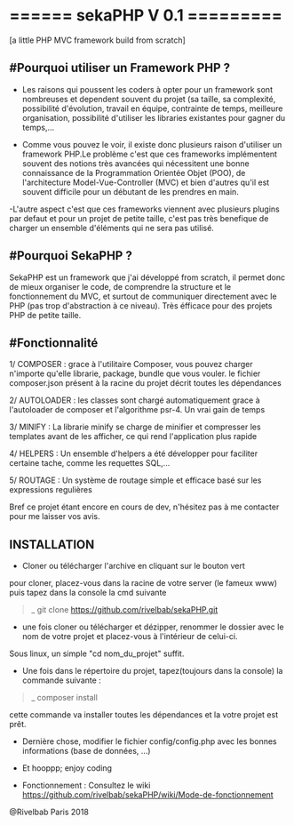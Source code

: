 # ====== sekaPHP V 0.1 =========
[a little PHP MVC framework build from scratch]

#Pourquoi utiliser un Framework PHP ? 
------------------------------------

- Les raisons qui poussent les coders à opter pour un framework sont nombreuses et dependent souvent du projet (sa taille, sa complexité, possibilité d'évolution, travail en équipe, contrainte de temps, meilleure organisation, possibilité d'utiliser les libraries existantes pour gagner du temps,... 

- Comme vous pouvez le voir, il existe donc plusieurs raison d'utiliser un framework PHP.Le problème c'est que ces frameworks implémentent souvent des notions très avancées qui nécessitent une bonne connaissance de la Programmation Orientée Objet (POO), de l'architecture Model-Vue-Controller (MVC) et bien d'autres qu'il est souvent difficile pour un débutant de les prendres en main. 

-L'autre aspect c'est que ces frameworks viennent avec plusieurs plugins par defaut et pour un projet de petite taille, c'est pas très benefique de charger un ensemble d'éléments qui ne sera pas utilisé. 

#Pourquoi SekaPHP ?
-------------------

SekaPHP est un framework que j'ai développé from scratch, il permet donc de mieux organiser le code, de comprendre la structure et le fonctionnement du MVC, et surtout de communiquer directement avec le PHP (pas trop d'abstraction à ce niveau). Très éfficace pour des projets PHP de petite taille.

#Fonctionnalité
--------------

1/ COMPOSER : grace à l'utilitaire Composer, vous pouvez charger n'importe qu'elle librarie, package, bundle que vous vouler. le fichier composer.json présent à la racine du projet décrit toutes les dépendances

2/ AUTOLOADER : les classes sont chargé automatiquement grace à l'autoloader de composer et l'algorithme psr-4. Un vrai gain de temps

3/ MINIFY : La librarie minify se charge de minifier et compresser les templates avant de les afficher, ce qui rend l'application plus rapide

4/ HELPERS : Un ensemble d'helpers a été développer pour faciliter certaine tache, comme les requettes SQL,...

5/ ROUTAGE : Un système de routage simple et efficace basé sur les expressions regulières 

Bref ce projet étant encore en cours de dev, n'hésitez pas à me contacter pour me laisser vos avis. 

INSTALLATION
-------------

- Cloner ou télécharger l'archive en cliquant sur le bouton vert 

pour cloner, placez-vous dans la racine de votre server (le fameux www) puis tapez dans la console la cmd suivante 

>_ git clone https://github.com/rivelbab/sekaPHP.git

- une fois cloner ou télécharger et dézipper, renommer le dossier avec le nom de votre projet et placez-vous à l'intérieur de celui-ci.

Sous linux, un simple "cd nom_du_projet" suffit.

- Une fois dans le répertoire du projet, tapez(toujours dans la console) la commande suivante :

>_ composer install

cette commande va installer toutes les dépendances et la votre projet est prêt.

- Dernière chose, modifier le fichier config/config.php avec les bonnes informations (base de données, ...)

- Et hooppp; enjoy coding

- Fonctionnement : Consultez le wiki https://github.com/rivelbab/sekaPHP/wiki/Mode-de-fonctionnement

@Rivelbab Paris 2018
